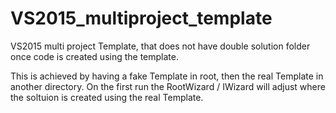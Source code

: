 # VS2015_multiproject_template
VS2015 multi project Template, that does not have double solution folder once code is created using the template.  

This is achieved by having a fake Template in root, then the real Template in another directory.  On the first run the RootWizard / IWizard will adjust where the soltuion is created using the real Template.

